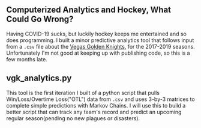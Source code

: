 ## Computerized Analytics and Hockey, What Could Go Wrong?

Having COVID-19 sucks, but luckily hockey keeps me entertained and so does programming. I built a minor predictive analytics tool that follows input from a `.csv` file about the [Vegas Golden Knights](https://www.nhl.com/goldenknights), for the 2017-2019 seasons. Unfortunately I'm not good at keeping up with publishing code, so this is a few months late.

## vgk_analytics.py

This tool is the first iteration I built of a python script that pulls Win/Loss/Overtime Loss("OTL") data from `.csv` and uses 3-by-3 matrices to complete simple predictions with Markov Chains. I will use this to build a better script that can track any team's record and predict an upcoming regular season(pending no new plagues or disasters).
